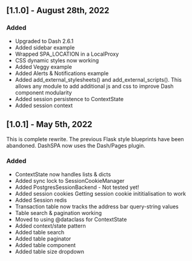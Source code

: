 ## [1.1.0] - August 28th, 2022

### Added

- Upgraded to Dash 2.6.1
- Added sidebar example
- Wrapped SPA_LOCATION in a LocalProxy
- CSS dynamic styles now working
- Added Veggy example
- Added Alerts & Notifications example
- Added add_external_stylesheets() and add_external_scripts(). This allows any module to add additional js and css to improve Dash component modularity
- Added session persistence to ContextState
- Added session context

## [1.0.1] - May 5th, 2022

This is complete rewrite. The previous Flask style blueprints have been abandoned. DashSPA now uses the Dash/Pages plugin.

### Added

- ContextState now handles lists & dicts
- Added sync lock to SessionCookieManager
- Added PostgresSessionBackend - Not tested yet!
- Added session cookies Getting session cookie inititialisation to work
- Added Session redis
- Transaction table now tracks the address bar query-string values
- Table search & pagination working
- Moved to using @dataclass for ContextState
- Added context/state pattern
- Added table search
- Added table paginator
- Added table component
- Added table size dropdown





